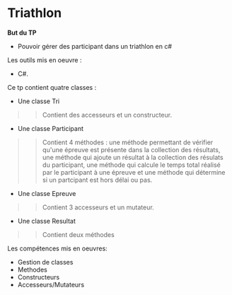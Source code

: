 # Triathlon

**But du TP**
* Pouvoir gérer des participant dans un triathlon en c#

Les outils mis en oeuvre :
  * C#.
  
 Ce tp contient quatre classes :
  * Une classe Tri
  >>Contient des accesseurs et un constructeur.
  * Une classe Participant
  >>Contient 4 méthodes : une méthode permettant de vérifier qu'une épreuve est présente dans la collection des résultats, une méthode qui    ajoute un résultat à la collection des résulats du participant, une méthode qui calcule le temps total réalisé par le participant à une     épreuve et une méthode qui détermine si un partcipant est hors délai ou pas.
  * Une classe Epreuve
  >>Contient 3 accesseurs et un mutateur.
  * Une classe Resultat
  >>Contient deux méthodes
  
  
  Les compétences mis en oeuvres:
  * Gestion de classes 
  * Methodes 
  * Constructeurs 
  * Accesseurs/Mutateurs
